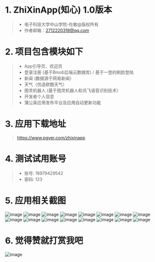 # 1. ZhiXinApp(知心) 1.0版本

>+ 电子科技大学中山学院-杜敏@版权所有
>+ 作者邮箱：2712220318@qq.com

# 2. 项目包含模块如下

>+ App引导页、欢迎页
>+ 登录注册 (基于Bmob后端云数据库) / 基于一登的刷脸登陆
>+ 新闻 (数据源于网易新闻）
>+ 天气（仿造欧酷天气）
>+ 图灵机器人 (基于图灵机器人和讯飞语音识别技术）
>+ 开发者个人信息
>+ 蒲公英应用发布平台及应用自动更新功能

# 3. 应用下载地址

> https://www.pgyer.com/zhixinapp

# 4. 测试试用账号

>+  账号: 18979429542
>+  密码: 123

# 5. 应用相关截图

![image](https://github.com/ZSCDumin/ZhiXinApp/raw/master/screenshoot/1.png)
![image](https://github.com/ZSCDumin/ZhiXinApp/raw/master/screenshoot/2.png)
![image](https://github.com/ZSCDumin/ZhiXinApp/raw/master/screenshoot/3.png)
![image](https://github.com/ZSCDumin/ZhiXinApp/raw/master/screenshoot/4.png)
![image](https://github.com/ZSCDumin/ZhiXinApp/raw/master/screenshoot/5.png)
![image](https://github.com/ZSCDumin/ZhiXinApp/raw/master/screenshoot/6.png)
![image](https://github.com/ZSCDumin/ZhiXinApp/raw/master/screenshoot/7.png)
![image](https://github.com/ZSCDumin/ZhiXinApp/raw/master/screenshoot/8.png)
![image](https://github.com/ZSCDumin/ZhiXinApp/raw/master/screenshoot/9.png)
![image](https://github.com/ZSCDumin/ZhiXinApp/raw/master/screenshoot/10.png)
![image](https://github.com/ZSCDumin/ZhiXinApp/raw/master/screenshoot/11.png)
![image](https://github.com/ZSCDumin/ZhiXinApp/raw/master/screenshoot/12.png)
![image](https://github.com/ZSCDumin/ZhiXinApp/raw/master/screenshoot/13.png)
![image](https://github.com/ZSCDumin/ZhiXinApp/raw/master/screenshoot/14.png)
![image](https://github.com/ZSCDumin/ZhiXinApp/raw/master/screenshoot/15.png)
![image](https://github.com/ZSCDumin/ZhiXinApp/raw/master/screenshoot/16.png)
# 6. 觉得赞就打赏我吧

![image](https://github.com/ZSCDumin/ZhiXinApp/raw/master/screenshoot/17.png)

